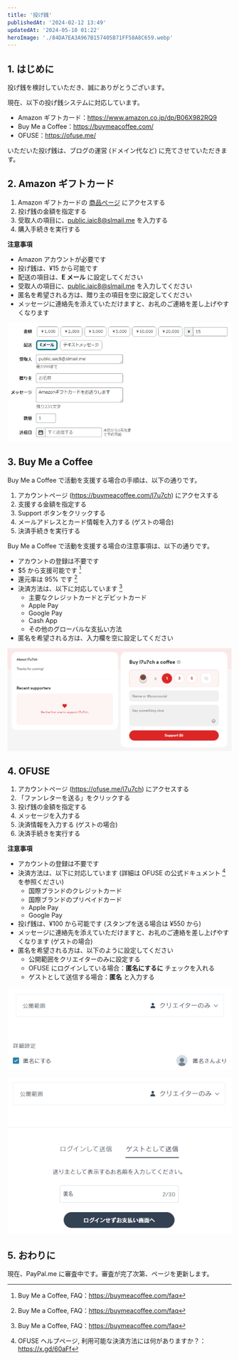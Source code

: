 ```yaml
---
title: '投げ銭'
publishedAt: '2024-02-12 13:49'
updatedAt: '2024-05-10 01:22'
heroImage: './84DA7EA3A967B157405B71FF58A8C659.webp'
---
```


## 1. はじめに

投げ銭を検討していただき、誠にありがとうございます。

現在、以下の投げ銭システムに対応しています。

- Amazon ギフトカード：https://www.amazon.co.jp/dp/B06X982RQ9
- Buy Me a Coffee：https://buymeacoffee.com/
- OFUSE：https://ofuse.me/

いただいた投げ銭は、ブログの運営 (ドメイン代など) に充てさせていただきます。

## 2. Amazon ギフトカード

1. Amazon ギフトカードの [商品ページ](https://www.amazon.co.jp/dp/B06X982RQ9) にアクセスする
2. 投げ銭の金額を指定する
3. 受取人の項目に、public.iaic8@slmail.me を入力する
4. 購入手続きを実行する

**注意事項**

- Amazon アカウントが必要です
- 投げ銭は、¥15 から可能です
- 配送の項目は、**E メール** に設定してください
- 受取人の項目に、public.iaic8@slmail.me を入力してください
- 匿名を希望される方は、贈り主の項目を空に設定してください
- メッセージに連絡先を添えていただけますと、お礼のご連絡を差し上げやすくなります

![](./35B143C606B443687BF5940F94BFEF4B.png)

## 3. Buy Me a Coffee

Buy Me a Coffee で活動を支援する場合の手順は、以下の通りです。

1. アカウントページ (https://buymeacoffee.com/l7u7ch) にアクセスする
2. 支援する金額を指定する
3. Support ボタンをクリックする
4. メールアドレスとカード情報を入力する (ゲストの場合)
5. 決済手続きを実行する

Buy Me a Coffee で活動を支援する場合の注意事項は、以下の通りです。

- アカウントの登録は不要です
- $5 から支援可能です [^2.1]
- 還元率は 95% です [^2.1]
- 決済方法は、以下に対応しています [^2.1]
  - 主要なクレジットカードとデビットカード
  - Apple Pay
  - Google Pay
  - Cash App
  - その他のグローバルな支払い方法
- 匿名を希望される方は、入力欄を空に設定してください

[^2.1]: Buy Me a Coffee, FAQ：https://buymeacoffee.com/faq

![](8F43D2F934DFA7942CDD8402A1F72B64.png)

## 4. OFUSE

1. アカウントページ (https://ofuse.me/l7u7ch) にアクセスする
2. 「ファンレターを送る」をクリックする
3. 投げ銭の金額を指定する
4. メッセージを入力する
5. 決済情報を入力する (ゲストの場合)
6. 決済手続きを実行する

**注意事項**

- アカウントの登録は不要です
- 決済方法は、以下に対応しています (詳細は OFUSE の公式ドキュメント [^1] を参照ください)
  - 国際ブランドのクレジットカード
  - 国際ブランドのプリペイドカード
  - Apple Pay
  - Google Pay
- 投げ銭は、¥100 から可能です (スタンプを送る場合は ¥550 から)
- メッセージに連絡先を添えていただけますと、お礼のご連絡を差し上げやすくなります (ゲストの場合)
- 匿名を希望される方は、以下のように設定してください
  - 公開範囲をクリエイターのみに設定する
  - OFUSE にログインしている場合：**匿名にするに** チェックを入れる
  - ゲストとして送信する場合：**匿名** と入力する

[^1]: OFUSE ヘルプページ, 利用可能な決済方法には何がありますか？：https://x.gd/60aFf

![](./B3A72C3C222E5C0DE9F19A30B0F5A489.png)

![](./09F4F138D80AE0B0C962B99783AF673B.png)

## 5. おわりに

現在、PayPal.me に審査中です。審査が完了次第、ページを更新します。
